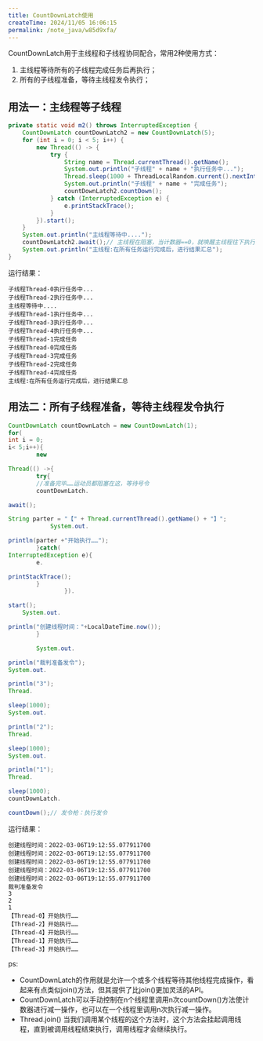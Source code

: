 ```yaml
---
title: CountDownLatch使用
createTime: 2024/11/05 16:06:15
permalink: /note_java/w85d9xfa/
---
```


CountDownLatch用于主线程和子线程协同配合，常用2种使用方式：

1. 主线程等待所有的子线程完成任务后再执行；
2. 所有的子线程准备，等待主线程发令执行；

<!-- more -->

## 用法一：主线程等子线程

```java
private static void m2() throws InterruptedException {
    CountDownLatch countDownLatch2 = new CountDownLatch(5);
    for (int i = 0; i < 5; i++) {
        new Thread(() -> {
            try {
                String name = Thread.currentThread().getName();
                System.out.println("子线程" + name + "执行任务中...");
                Thread.sleep(1000 + ThreadLocalRandom.current().nextInt(2000));
                System.out.println("子线程" + name + "完成任务");
                countDownLatch2.countDown();
            } catch (InterruptedException e) {
                e.printStackTrace();
            }
        }).start();
    }
    System.out.println("主线程等待中....");
    countDownLatch2.await();// 主线程在阻塞，当计数器==0，就唤醒主线程往下执行。
    System.out.println("主线程:在所有任务运行完成后，进行结果汇总");
}
```

运行结果：

```plain
子线程Thread-0执行任务中...
子线程Thread-2执行任务中...
主线程等待中....
子线程Thread-1执行任务中...
子线程Thread-3执行任务中...
子线程Thread-4执行任务中...
子线程Thread-1完成任务
子线程Thread-0完成任务
子线程Thread-3完成任务
子线程Thread-2完成任务
子线程Thread-4完成任务
主线程:在所有任务运行完成后，进行结果汇总
```

## 用法二：所有子线程准备，等待主线程发令执行

```java
CountDownLatch countDownLatch = new CountDownLatch(1);
for(
int i = 0;
i< 5;i++){
        new

Thread(() ->{
        try{
        //准备完毕……运动员都阻塞在这，等待号令
        countDownLatch.

await();

String parter = "【" + Thread.currentThread().getName() + "】";
            System.out.

println(parter +"开始执行……");
        }catch(
InterruptedException e){
        e.

printStackTrace();
        }
                }).

start();
    System.out.

println("创建线程时间："+LocalDateTime.now());
        }

        System.out.

println("裁判准备发令");
System.out.

println("3");
Thread.

sleep(1000);
System.out.

println("2");
Thread.

sleep(1000);
System.out.

println("1");
Thread.

sleep(1000);
countDownLatch.

countDown();// 发令枪：执行发令
```

运行结果：

```plain
创建线程时间：2022-03-06T19:12:55.077911700
创建线程时间：2022-03-06T19:12:55.077911700
创建线程时间：2022-03-06T19:12:55.077911700
创建线程时间：2022-03-06T19:12:55.077911700
创建线程时间：2022-03-06T19:12:55.077911700
裁判准备发令
3
2
1
【Thread-0】开始执行……
【Thread-2】开始执行……
【Thread-4】开始执行……
【Thread-1】开始执行……
【Thread-3】开始执行……
```

ps:

- CountDownLatch的作用就是允许一个或多个线程等待其他线程完成操作，看起来有点类似join()方法，但其提供了比join()更加灵活的API。
- CountDownLatch可以手动控制在n个线程里调用n次countDown()方法使计数器进行减一操作，也可以在一个线程里调用n次执行减一操作。
- Thread.join() 当我们调用某个线程的这个方法时，这个方法会挂起调用线程，直到被调用线程结束执行，调用线程才会继续执行。
